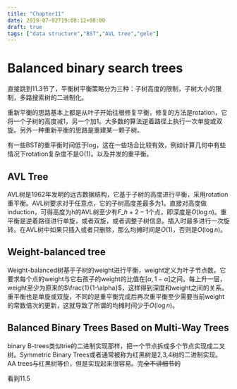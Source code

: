```yaml
---
title: "Chapter11"
date: 2019-07-02T19:08:12+08:00
draft: true
tags: ["data structure","BST","AVL tree","gele"]
---
```


# Balanced binary search trees 

直接跳到11.3节了，平衡树平衡策略分为三种：子树高度的限制，子树大小的限制，多路搜索树的二进制化。

重新平衡的思路基本上都是从叶子开始往根修复平衡，修复的方法是rotation，它将一个子树的高度减1，另一个加1。大多数的算法逆着路径上执行一次单旋或双旋。另外一种重新平衡的思路是重建某一颗子树。

有一些BST的重平衡时间低于log，这在一些场合比较有效，例如计算几何中有些情况下rotation复杂度不是O(1)。以及并发的重平衡。

## AVL Tree

AVL树是1962年发明的远古数据结构，它基于子树的高度进行平衡，采用rotation重平衡。AVL树要求对于任意点，它的子树高度差最多为1。直接对高度做induction，可得高度为h的AVL树至少有$F\_{h+2}-1$个点，即深度是$O(\log n)$。重平衡是逆着路径进行单旋，或者双旋，或者调整子树信息。插入时最多进行一次旋转。在AVL树中如果只插入或者只删除，那么均摊时间是$O(1)$，否则是$O(\log n)$。

## Weight-balanced tree

Weight-balanced树基于子树的weight进行平衡，weight定义为叶子节点数。它要求每个点的weight与它右孩子的weight的比值在$[\alpha,1-\alpha]$之间。每上升一层，weight至少为原来的$\frac{1}{1-\alpha}$，这样得到深度和weight之间的关系。重平衡也是单旋或双旋，不同的是重平衡完成后再次重平衡至少需要当前weight的常数倍次的更新，这就导致了所谓的均摊时间少于$O(\log n)$。

## Balanced Binary Trees Based on Multi-Way Trees

binary B-trees类似trie的二进制实现那样，把一个节点拆成多个节点实现成二叉树。Symmetric Binary Trees或者通常被称为红黑树是2,3,4树的二进制实现。AA trees与红黑树等价，但是实现起来很容易。~~完全不讲细节的~~

看到11.5